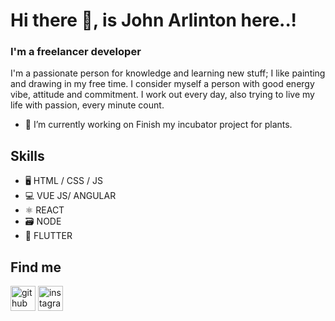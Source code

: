 # Hi there 👋, is John Arlinton here..!
### I'm a freelancer developer
I'm a passionate person for knowledge and learning new stuff; I like painting and drawing in my free time. I consider myself a person with good energy vibe, attitude and commitment. I work out every day, also trying to live my life with passion, every minute count.

- 🔭 I’m currently working on Finish my incubator project for plants. 

## Skills
* 🖥 HTML / CSS / JS  
* 💻 VUE JS/ ANGULAR 
* ⚛️ REACT 
* 🗃 NODE  
* 📱 FLUTTER

## Find me 
[<img src='https://cdn.jsdelivr.net/npm/simple-icons@3.0.1/icons/github.svg' alt='github' height='40'>](https://github.com/johnarlinton)  [<img src='https://cdn.jsdelivr.net/npm/simple-icons@3.0.1/icons/instagram.svg' alt='instagram' height='40'>](https://www.instagram.com/johnarlinton/)  


